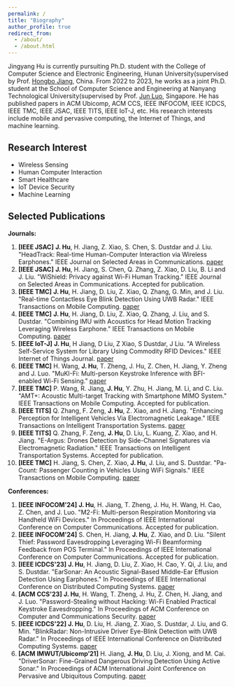 ```yaml
---
permalink: /
title: "Biography"
author_profile: true
redirect_from: 
  - /about/
  - /about.html
---
```


Jingyang Hu is currently pursuiting Ph.D. student with the College of Computer Science and Electronic Engineering, Hunan University(supervised by Prof. [Hongbo Jiang](https://hongbojiang2004.github.io/en/), China. From 2022 to 2023, he works as a joint Ph.D. student at the School of Computer Science and Engineering at Nanyang Technological University(supervised by Prof. [Jun Luo](https://personal.ntu.edu.sg/junluo/), Singapore. He has published papers in ACM Ubicomp, ACM CCS, IEEE INFOCOM, IEEE ICDCS, IEEE TMC, IEEE JSAC, IEEE TITS, IEEE IoT-J, etc. His research interests include mobile and pervasive computing, the Internet of Things, and machine learning.

Research Interest
------
* Wireless Sensing
* Human Computer Interaction
* Smart Healthcare
* IoT Device Security
* Machine Learning

Selected Publications
------
**Journals:**

1. **[IEEE JSAC]** **J. Hu**, H. Jiang, Z. Xiao, S. Chen, S. Dustdar and J. Liu. "HeadTrack: Real-time Human-Computer Interaction via Wireless Earphones." IEEE Journal on Selected Areas in Communications. [paper](https://ieeexplore.ieee.org/document/10373032)
2. **[IEEE JSAC]** **J. Hu**, H. Jiang, S. Chen, Q. Zhang, Z. Xiao, D. Liu, B. Li and J. Liu. "WiShield: Privacy against Wi-Fi Human Tracking." IEEE Journal on Selected Areas in Communications. Accepted for publication.
3. **[IEEE TMC]** **J. Hu**, H. Jiang, D. Liu, Z. Xiao, Q. Zhang, G. Min, and J. Liu. "Real-time Contactless Eye Blink Detection Using UWB Radar." IEEE Transactions on Mobile Computing. [paper](https://ieeexplore.ieee.org/document/10275113)
4. **[IEEE TMC]** **J. Hu**, H. Jiang, D. Liu, Z. Xiao, Q. Zhang, J. Liu, and S. Dustdar. "Combining IMU with Acoustics for Head Motion Tracking Leveraging Wireless Earphone." IEEE Transactions on Mobile Computing. [paper](https://ieeexplore.ieee.org/document/10288089)
5. **[IEEE IoT-J]** **J. Hu**, H Jiang, D Liu, Z Xiao, S Dustdar, J Liu. "A Wireless Self-Service System for Library Using Commodity RFID Devices." IEEE Internet of Things Journal. [paper](https://ieeexplore.ieee.org/document/10201842)
6. **[IEEE TMC]** H. Wang, **J. Hu**, T. Zheng, J. Hu, Z. Chen, H. Jiang, Y. Zheng and J. Luo. "MuKI-Fi: Multi-person Keystroke Inference with BFI-enabled Wi-Fi Sensing." [paper](https://ieeexplore.ieee.org/document/10443555)
7. **[IEEE TMC]** P. Wang, R. Jiang, **J. Hu**, Y. Zhu, H. Jiang, M. Li, and C. Liu. "AMT+: Acoustic Multi-target Tracking with Smartphone MIMO System." IEEE Transactions on Mobile Computing. Accepted for publication.
8. **[IEEE TITS]** Q. Zhang, F. Zeng, **J. Hu**, Z. Xiao, and H. Jiang. "Enhancing Perception for Intelligent Vehicles Via Electromagnetic Leakage." IEEE Transactions on Intelligent Transportation Systems. [paper](https://ieeexplore.ieee.org/document/10367800)
9. **[IEEE TITS]** Q. Zhang, F. Zeng, **J. Hu**, D. Liu, L. Kuang, Z. Xiao, and H. Jiang. "E-Argus: Drones Detection by Side-Channel Signatures via Electromagnetic Radiation." IEEE Transactions on Intelligent Transportation Systems. Accepted for publication.
10. **[IEEE TMC]** H. Jiang, S. Chen, Z. Xiao, **J. Hu**, J. Liu, and S. Dustdar. "Pa-Count: Passenger Counting in Vehicles Using WiFi Signals." IEEE Transactions on Mobile Computing. [paper](https://ieeexplore.ieee.org/document/10089148)



**Conferences:**

1. **[IEEE INFOCOM'24]** **J. Hu**, H. Jiang, T. Zheng, J. Hu, H. Wang, H. Cao, Z. Chen, and J. Luo. "M2-Fi: Multi-person Respiration Monitoring via Handheld WiFi Devices." In Proceedings of IEEE International Conference on Computer Communications. Accepted for publication.
2. **[IEEE INFOCOM'24]** S. Chen, H. Jiang, **J. Hu**, Z. Xiao, and D. Liu. "Silent Thief: Password Eavesdropping Leveraging Wi-Fi Beamforming Feedback from POS Terminal." In Proceedings of IEEE International Conference on Computer Communications. Accepted for publication.
3. **[IEEE ICDCS'23]** **J. Hu**, H. Jiang, D. Liu, Z. Xiao, H. Cao, Y. Qi, J. Liu, and S. Dustdar. "EarSonar: An Acoustic Signal-Based Middle-Ear Effusion Detection Using Earphones." In Proceedings of IEEE International Conference on Distributed Computing Systems. [paper](https://ieeexplore.ieee.org/document/10272437)
4. **[ACM CCS'23]** **J. Hu**, H. Wang, T. Zheng, J. Hu, Z. Chen, H. Jiang, and J. Luo. "Password-Stealing without Hacking: Wi-Fi Enabled Practical Keystroke Eavesdropping." In Proceedings of ACM Conference on Computer and Communications Security. [paper](https://dl.acm.org/doi/10.1145/3576915.3623088)
5. **[IEEE ICDCS'22]** **J. Hu**, D. Liu, H. Jiang, Z. Xiao, S. Dustdar, J. Liu, and G. Min. "BlinkRadar: Non-Intrusive Driver Eye-Blink Detection with UWB Radar." In Proceedings of IEEE International Conference on Distributed Computing Systems. [paper](https://ieeexplore.ieee.org/document/9912297)
6. **[ACM IMWUT/Ubicomp’21]** H. Jiang, **J. Hu**, D. Liu, J. Xiong, and M. Cai. "DriverSonar: Fine-Grained Dangerous Driving Detection Using Active Sonar." In Proceedings of ACM International Joint Conference on Pervasive and Ubiquitous Computing. [paper](https://dl.acm.org/doi/10.1145/3478084)
